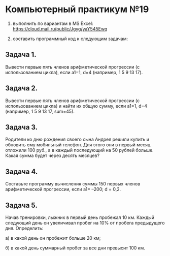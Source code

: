 # Компьютерный практикум №19

1) выполнить по вариантам в MS Excel: https://cloud.mail.ru/public/Jgyg/yaY545Ewq

2) составить программный код к следующим задачам:

## Задача 1. 
Вывести первые пять членов арифметической прогрессии (с использованием цикла), если a1=1, d=4 (например, 1  5  9  13  17).

## Задача 2. 
Вывести первые пять членов арифметической прогрессии (с использованием цикла) и найти их общую сумму, если a1=1, d=4 (например, 1  5  9  13  17, sum=45).

## Задача 3. 
Родители ко дню рождения своего сына Андрея решили купить и обновить ему мобильный телефон. Для этого они в первый месяц отложили 100 руб., а в каждый последующий на 50 рублей больше. Какая сумма будет через десять месяцев?

## Задача 4. 
Составьте программу вычисления суммы 150 первых членов арифметической прогрессии, если a1= –200; d = 0,2.

## Задача 5. 
Начав тренировки, лыжник в первый день пробежал 10 км. Каждый следующий день он увеличивал пробег на 10% от пробега предыдущего дня. Определить:

а) в какой день он пробежит больше 20 км;

б) в какой день суммарный пробег за все дни превысит 100 км.
